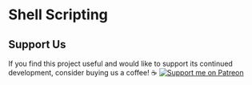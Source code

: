 # Shell Scripting

## Support Us

If you find this project useful and would like to support its continued development, consider buying us a coffee! ☕ 
[![Support me on Patreon](https://img.shields.io/badge/Support%20me%20on-Patreon-orange?style=for-the-badge&logo=patreon)](https://www.patreon.com/Webcog)

